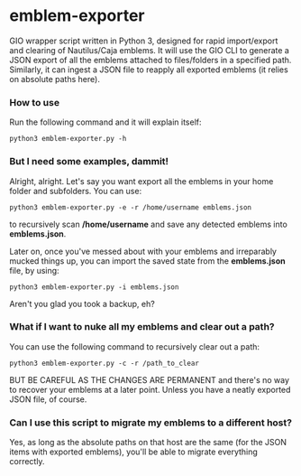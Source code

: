 # emblem-exporter

GIO wrapper script written in Python 3, designed for rapid import/export and clearing of Nautilus/Caja emblems. It will use the GIO CLI to generate a JSON export of all the emblems attached to files/folders in a specified path. Similarly, it can ingest a JSON file to reapply all exported emblems (it relies on absolute paths here).

### How to use

Run the following command and it will explain itself:

```
python3 emblem-exporter.py -h
```

### But I need some examples, dammit!

Alright, alright. Let's say you want export all the emblems in your home folder and subfolders. You can use:

```
python3 emblem-exporter.py -e -r /home/username emblems.json
```

to recursively scan **/home/username** and save any detected emblems into **emblems.json**.

Later on, once you've messed about with your emblems and irreparably mucked things up, you can import the saved state from the **emblems.json** file, by using:

```
python3 emblem-exporter.py -i emblems.json
```

Aren't you glad you took a backup, eh?

### What if I want to nuke all my emblems and clear out a path?

You can use the following command to recursively clear out a path:

```
python3 emblem-exporter.py -c -r /path_to_clear
```

BUT BE CAREFUL AS THE CHANGES ARE PERMANENT and there's no way to recover your emblems at a later point. Unless you have a neatly exported JSON file, of course.

### Can I use this script to migrate my emblems to a different host?

Yes, as long as the absolute paths on that host are the same (for the JSON items with exported emblems), you'll be able to migrate everything correctly.

